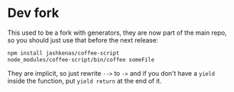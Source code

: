 # Dev fork

This used to be a fork with generators, they are now part of the main repo, so you should just use that before the next release:


```bash
npm install jashkenas/coffee-script
node_modules/coffee-script/bin/coffee someFile
```

They are implicit, so just rewrite `-->` to `->` and if you don't have a `yield` inside the function, put `yield return` at the end of it.
